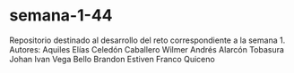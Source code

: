 # semana-1-44
Repositorio destinado al desarrollo del reto correspondiente a la semana 1.
Autores:
        Aquiles Elías Celedón Caballero
        Wilmer Andrés Alarcón Tobasura
        Johan Ivan Vega Bello
        Brandon Estiven Franco Quiceno
